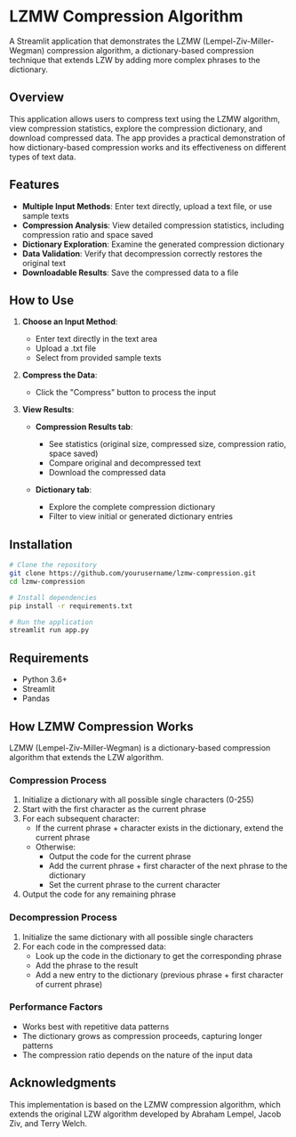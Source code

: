 # LZMW Compression Algorithm

A Streamlit application that demonstrates the LZMW (Lempel-Ziv-Miller-Wegman) compression algorithm, a dictionary-based compression technique that extends LZW by adding more complex phrases to the dictionary.

## Overview

This application allows users to compress text using the LZMW algorithm, view compression statistics, explore the compression dictionary, and download compressed data. The app provides a practical demonstration of how dictionary-based compression works and its effectiveness on different types of text data.

## Features

- **Multiple Input Methods**: Enter text directly, upload a text file, or use sample texts
- **Compression Analysis**: View detailed compression statistics, including compression ratio and space saved
- **Dictionary Exploration**: Examine the generated compression dictionary
- **Data Validation**: Verify that decompression correctly restores the original text
- **Downloadable Results**: Save the compressed data to a file

## How to Use

1. **Choose an Input Method**:
   - Enter text directly in the text area
   - Upload a .txt file
   - Select from provided sample texts

2. **Compress the Data**:
   - Click the "Compress" button to process the input

3. **View Results**:
   - **Compression Results tab**:
     - See statistics (original size, compressed size, compression ratio, space saved)
     - Compare original and decompressed text
     - Download the compressed data

   - **Dictionary tab**:
     - Explore the complete compression dictionary
     - Filter to view initial or generated dictionary entries

## Installation

```bash
# Clone the repository
git clone https://github.com/yourusername/lzmw-compression.git
cd lzmw-compression

# Install dependencies
pip install -r requirements.txt

# Run the application
streamlit run app.py
```

## Requirements

- Python 3.6+
- Streamlit
- Pandas

## How LZMW Compression Works

LZMW (Lempel-Ziv-Miller-Wegman) is a dictionary-based compression algorithm that extends the LZW algorithm.

### Compression Process

1. Initialize a dictionary with all possible single characters (0-255)
2. Start with the first character as the current phrase
3. For each subsequent character:
   - If the current phrase + character exists in the dictionary, extend the current phrase
   - Otherwise:
     - Output the code for the current phrase
     - Add the current phrase + first character of the next phrase to the dictionary
     - Set the current phrase to the current character
4. Output the code for any remaining phrase

### Decompression Process

1. Initialize the same dictionary with all possible single characters
2. For each code in the compressed data:
   - Look up the code in the dictionary to get the corresponding phrase
   - Add the phrase to the result
   - Add a new entry to the dictionary (previous phrase + first character of current phrase)

### Performance Factors

- Works best with repetitive data patterns
- The dictionary grows as compression proceeds, capturing longer patterns
- The compression ratio depends on the nature of the input data


## Acknowledgments

This implementation is based on the LZMW compression algorithm, which extends the original LZW algorithm developed by Abraham Lempel, Jacob Ziv, and Terry Welch.